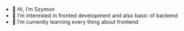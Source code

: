 - 👋 Hi, I’m Szymon
- 👀 I’m interested in fronted development and also basic of backend 
- 🌱 I’m currently learning every thing about frontend 

<!---
0H3rY0/0H3rY0 is a ✨ special ✨ repository because its `README.md` (this file) appears on your GitHub profile.
You can click the Preview link to take a look at your changes.
--->
